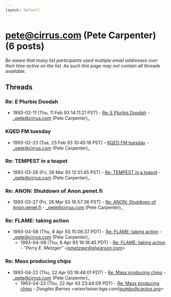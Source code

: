 ```yaml
---
layout: default
---
```


# pete@cirrus.com (Pete Carpenter) (6 posts)

_Be aware that many list participants used multiple email addresses over their time active on the list. As such this page may not contain all threads available._

## Threads

### Re: E Plurbis Doodah
+ 1993-02-11 (Thu, 11 Feb 93 14:11:21 PST) - [Re: E Plurbis Doodah](/archive/1993/02/5a0647873de684cffafad7b768b05953fd036d7fb4070bd3644016f7faefb2b6) - _pete@cirrus.com (Pete Carpenter)_

### KQED FM tuesday
+ 1993-02-23 (Tue, 23 Feb 93 10:45:18 PST) - [KQED FM tuesday](/archive/1993/02/27a822f7188633e1a0f46f7af5084723dd9c7545de5e8c98102039d74ee6f619) - _pete@cirrus.com (Pete Carpenter)_

### Re:  TEMPEST in a teapot
+ 1993-03-26 (Fri, 26 Mar 93 12:51:45 PST) - [Re:  TEMPEST in a teapot](/archive/1993/03/aa95b75d2330d21b40037e739cbdc31a541160de98fa277723752188590f184b) - _pete@cirrus.com (Pete Carpenter)_

### Re:  ANON: Shutdown of Anon.penet.fi
+ 1993-03-27 (Fri, 26 Mar 93 16:57:36 PST) - [Re:  ANON: Shutdown of Anon.penet.fi](/archive/1993/03/75986d05568e6da239f5e441324a8e0809624a08a1280fe7f047aaace855dc82) - _pete@cirrus.com (Pete Carpenter)_

### Re: FLAME: taking action
+ 1993-04-08 (Thu, 8 Apr 93 15:06:37 PDT) - [Re: FLAME: taking action](/archive/1993/04/bda3842e2fdbd48fa9dbcb4eb845cc7be3c510654b15e6bad6a6f95b21266a07) - _pete@cirrus.com (Pete Carpenter)_
  + 1993-04-08 (Thu, 8 Apr 93 16:18:45 PDT) - [Re: FLAME: taking action](/archive/1993/04/dead1d4695e2604fcfc477ef928076cd02555a2c445dd2e6acc159c88c92f334) - _"Perry E. Metzger" \<pmetzger@shearson.com\>_

### Re:  Mass producing chips
+ 1993-04-22 (Thu, 22 Apr 93 16:46:01 PDT) - [Re:  Mass producing chips](/archive/1993/04/c946840177d91a38a665dc69cf2904d86b8c476f292c2eb92b84257ed4faa660) - _pete@cirrus.com (Pete Carpenter)_
  + 1993-04-23 (Thu, 22 Apr 93 23:44:09 PDT) - [Re:  Mass producing chips](/archive/1993/04/2ad1782bbd02ca3fe5bf8b1c6acd5d3605a86f6a24167e93b2d189e5fe6e8297) - _Douglas Barnes \<wixer!wixer.bga.com!gumby@cactus.org\>_

